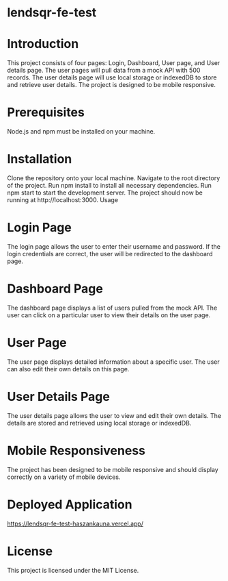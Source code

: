 # lendsqr-fe-test
# Introduction
This project consists of four pages: Login, Dashboard, User page, and User details page. The user pages will pull data from a mock API with 500 records. The user details page will use local storage or indexedDB to store and retrieve user details. The project is designed to be mobile responsive.

# Prerequisites
Node.js and npm must be installed on your machine.


# Installation
Clone the repository onto your local machine.
Navigate to the root directory of the project.
Run npm install to install all necessary dependencies.
Run npm start to start the development server.
The project should now be running at http://localhost:3000.
Usage
# Login Page
The login page allows the user to enter their username and password. If the login credentials are correct, the user will be redirected to the dashboard page.

# Dashboard Page
The dashboard page displays a list of users pulled from the mock API. The user can click on a particular user to view their details on the user page.

# User Page
The user page displays detailed information about a specific user. The user can also edit their own details on this page.

# User Details Page
The user details page allows the user to view and edit their own details. The details are stored and retrieved using local storage or indexedDB.

# Mobile Responsiveness
The project has been designed to be mobile responsive and should display correctly on a variety of mobile devices.

# Deployed Application 
https://lendsqr-fe-test-haszankauna.vercel.app/

# License
This project is licensed under the MIT License.




